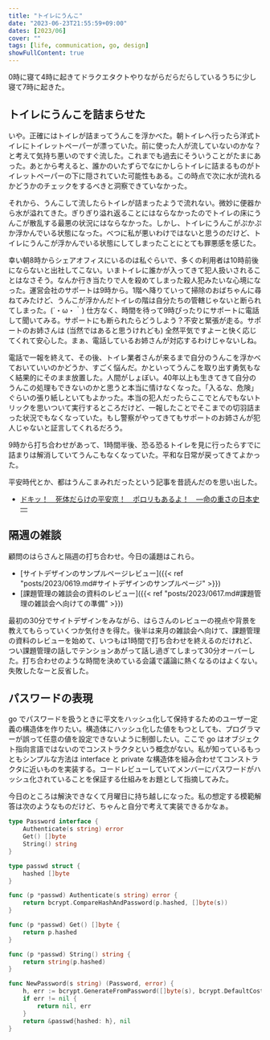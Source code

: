 ```yaml
---
title: "トイレにうんこ"
date: "2023-06-23T21:55:59+09:00"
dates: [2023/06]
cover: ""
tags: [life, communication, go, design]
showFullContent: true
---
```


0時に寝て4時に起きてドラクエタクトやりながらだらだらしているうちに少し寝て7時に起きた。

## トイレにうんこを詰まらせた

いや。正確にはトイレが詰まってうんこを浮かべた。朝トイレへ行ったら洋式トイレにトイレットペーパーが漂っていた。前に使った人が流していないのかな？と考えて気持ち悪いのですぐ流した。これまでも過去にそういうことがたまにあった。あとから考えると、誰かのいたずらでなにかしらトイレに詰まるものがトイレットペーパーの下に隠されていた可能性もある。この時点で次に水が流れるかどうかのチェックをするべきと洞察できていなかった。

それから、うんこして流したらトイレが詰まったようで流れない。微妙に便器から水が溢れてきた。ぎりぎり溢れ返ることにはならなかったのでトイレの床にうんこが散乱する最悪の状況にはならなかった。しかし、トイレにうんこがぷかぷか浮かんでいる状態になった。べつに私が悪いわけではないと思うのだけど、トイレにうんこが浮かんでいる状態にしてしまったことにとても罪悪感を感じた。

幸い朝8時からシェアオフィスにいるのは私ぐらいで、多くの利用者は10時前後にならないと出社してこない。いまトイレに誰かが入ってきて犯人扱いされることはなさそう。なんか行き当たりで人を殺めてしまった殺人犯みたいな心境になった。運営会社のサポートは9時から。1階へ降りていって掃除のおばちゃんに尋ねてみたけど、うんこが浮かんだトイレの階は自分たちの管轄じゃないと断られてしまった。(´・ω・｀) 仕方なく、時間を待って9時ぴったりにサポートに電話して聞いてみる。サポートにも断られたらどうしよう？不安と緊張が走る。サポートのお姉さんは (当然ではあると思うけれども) 全然平気ですよーと快く応じてくれて安心した。まぁ、電話しているお姉さんが対応するわけじゃないしね。

電話で一報を終えて、その後、トイレ業者さんが来るまで自分のうんこを浮かべておいていいのかどうか、すごく悩んだ。かといってうんこを取り出す勇気もなく結果的にそのまま放置した。人間がしょぼい。40年以上も生きてきて自分のうんこの処理もできないのかと思うと本当に情けなくなった。「入るな、危険」ぐらいの張り紙しといてもよかった。本当の犯人だったらここでとんでもないトリックを思いついて実行するところだけど、一報したことでそこまでの切羽詰まった状況でもなくなっていた。もし警察がやってきてもサポートのお姉さんが犯人じゃないと証言してくれるだろう。

9時から打ち合わせがあって、1時間半後、恐る恐るトイレを見に行ったらすでに詰まりは解消していてうんこもなくなっていた。平和な日常が戻ってきてよかった。

平安時代とか、都はうんこまみれだったという記事を昔読んだのを思い出した。

* [ドキッ！　死体だらけの平安京！　ポロリもあるよ！　―命の重さの日本史―](https://locust0138.hatenablog.com/entry/2019/10/18/233617)

## 隔週の雑談

顧問のはらさんと隔週の打ち合わせ。今日の議題はこれら。

* [サイトデザインのサンプルページレビュー]({{< ref "posts/2023/0619.md#サイトデザインのサンプルページ" >}})
* [課題管理の雑談会の資料のレビュー]({{< ref "posts/2023/0617.md#課題管理の雑談会へ向けての準備" >}})

最初の30分でサイトデザインをみながら、はらさんのレビューの視点や背景を教えてもらっていくつか気付きを得た。後半は来月の雑談会へ向けて、課題管理の資料のレビューを始めて、いつもは1時間で打ち合わせを終えるのだけれど、つい課題管理の話しでテンションあがって話し過ぎてしまって30分オーバーした。打ち合わせのような時間を決めている会議で議論に熱くなるのはよくない。失敗したなーと反省した。

## パスワードの表現

go でパスワードを扱うときに平文をハッシュ化して保持するためのユーザー定義の構造体を作りたい。構造体にハッシュ化した値をもつとしても、プログラマーが誤って任意の値を設定できないように制御したい。ここで go はオブジェクト指向言語ではないのでコンストラクタという概念がない。私が知っているもっともシンプルな方法は interface と private な構造体を組み合わせてコンストラクタに近いものを実装する。コードレビューしていてメンバーにパスワードがハッシュ化されていることを保証する仕組みをお題として指摘してみた。

今日のところは解決できなくて月曜日に持ち越しになった。私の想定する模範解答は次のようなものだけど、ちゃんと自分で考えて実装できるかなぁ。

```go
type Password interface {
	Authenticate(s string) error
	Get() []byte
	String() string
}

type passwd struct {
	hashed []byte
}

func (p *passwd) Authenticate(s string) error {
	return bcrypt.CompareHashAndPassword(p.hashed, []byte(s))
}

func (p *passwd) Get() []byte {
	return p.hashed
}

func (p *passwd) String() string {
	return string(p.hashed)
}

func NewPassword(s string) (Password, error) {
	h, err := bcrypt.GenerateFromPassword([]byte(s), bcrypt.DefaultCost)
	if err != nil {
		return nil, err
	}
	return &passwd{hashed: h}, nil
}
```
